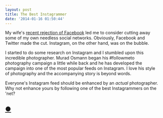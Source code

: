 ```yaml
---
layout: post
title: The Best Instagrammer
date: '2014-01-16 01:50:44'
---
```


<p>My wife's <a href="http://www.thenewsprint.co//facebook-less-freedom">recent rejection of Facebook</a> led me to consider cutting away some of my own needless social networks. Obviously, Facebook and Twitter made the cut. Instagram, on the other hand, was on the bubble.</p>

<p>I started to do some research on Instagram and I stumbled upon this incredible photographer. Murad Osmann began his #followmeto photography campaign a little while back and he has developed the campaign into one of the most popular feeds on Instagram. I love his style of photography and the accompanying story is beyond words.</p>

<p>Everyone's Instagram feed should be enhanced by an <em>actual</em> photographer. Why not enhance yours by following one of the best Instagrammers on the 'net?</p>

<h2 id="httpthenewsprintcoblogthebestinstagrammer"><a href="http://thenewsprint.co/blog/the-best-instagrammer">●</a></h2>